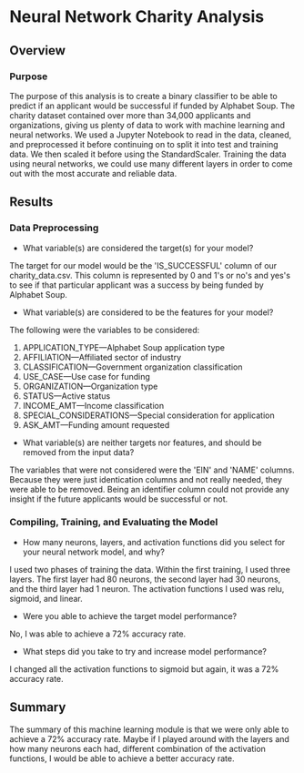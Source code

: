 # Neural Network Charity Analysis
## Overview 
### Purpose

The purpose of this analysis is to create a binary classifier to be able to predict if an applicant would be successful if funded by Alphabet Soup. The charity dataset contained over more than 34,000 applicants and organizations, giving us plenty of data to work with machine learning and neural networks. We used a Jupyter Notebook to read in the data, cleaned, and preprocessed it before continuing on to split it into test and training data. We then scaled it before using the StandardScaler. Training the data using neural networks, we could use many different layers in order to come out with the most accurate and reliable data.

 ## Results
### Data Preprocessing

- What variable(s) are considered the target(s) for your model?

The target for our model would be the 'IS_SUCCESSFUL' column of our charity_data.csv. This column is represented by 0 and 1's or no's and yes's to see if that particular applicant was a success by being funded by Alphabet Soup. 

- What variable(s) are considered to be the features for your model?

The following were the variables to be considered:

1. APPLICATION_TYPE—Alphabet Soup application type
2. AFFILIATION—Affiliated sector of industry
3. CLASSIFICATION—Government organization classification
4. USE_CASE—Use case for funding
5. ORGANIZATION—Organization type
6. STATUS—Active status
7. INCOME_AMT—Income classification
8. SPECIAL_CONSIDERATIONS—Special consideration for application
9. ASK_AMT—Funding amount requested

- What variable(s) are neither targets nor features, and should be removed from the input data?

The variables that were not considered were the 'EIN' and 'NAME' columns. Because they were just identication columns and not really needed, they were able to be removed. Being an identifier column could not provide any insight if the future applicants would be successful or not. 

### Compiling, Training, and Evaluating the Model

- How many neurons, layers, and activation functions did you select for your neural network model, and why?

I used two phases of training the data. Within the first training, I used three layers. The first layer had 80 neurons, the second layer had 30 neurons, and the third layer had 1 neuron. The activation functions I used was relu, sigmoid, and linear. 

- Were you able to achieve the target model performance?

No, I was able to achieve a 72% accuracy rate.

- What steps did you take to try and increase model performance?

I changed all the activation functions to sigmoid but again, it was a 72% accuracy rate.

## Summary

The summary of this machine learning module is that we were only able to achieve a 72% accuracy rate. Maybe if I played around with the layers and how many neurons each had, different combination of the activation functions, I would be able to achieve a better accuracy rate.
